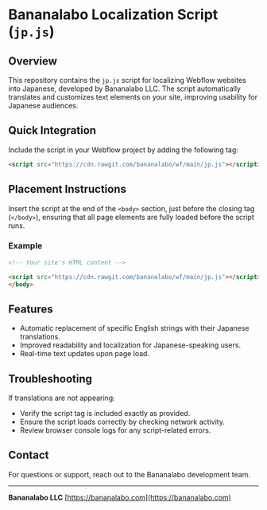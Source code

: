 # Bananalabo Localization Script (`jp.js`)

## Overview

This repository contains the `jp.js` script for localizing Webflow websites into Japanese, developed by Bananalabo LLC. The script automatically translates and customizes text elements on your site, improving usability for Japanese audiences.

## Quick Integration

Include the script in your Webflow project by adding the following tag:

```html
<script src="https://cdn.rawgit.com/bananalabo/wf/main/jp.js"></script>
```

## Placement Instructions

Insert the script at the end of the `<body>` section, just before the closing tag (`</body>`), ensuring that all page elements are fully loaded before the script runs.

### Example

```html
<!-- Your site's HTML content -->

<script src="https://cdn.rawgit.com/bananalabo/wf/main/jp.js"></script>
</body>
```

## Features

* Automatic replacement of specific English strings with their Japanese translations.
* Improved readability and localization for Japanese-speaking users.
* Real-time text updates upon page load.

## Troubleshooting

If translations are not appearing:

* Verify the script tag is included exactly as provided.
* Ensure the script loads correctly by checking network activity.
* Review browser console logs for any script-related errors.

## Contact

For questions or support, reach out to the Bananalabo development team.

---

**Bananalabo LLC**
[https://bananalabo.com](https://bananalabo.com)
